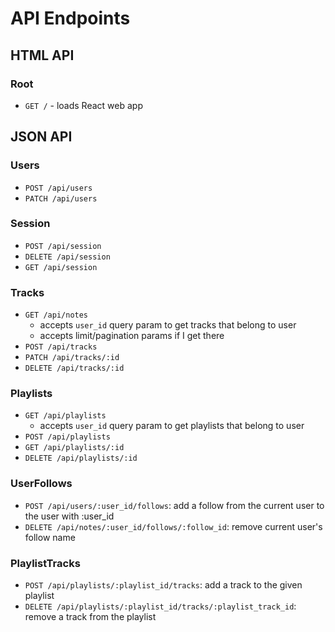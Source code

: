 # API Endpoints

## HTML API

### Root

- `GET /` - loads React web app

## JSON API

### Users

- `POST /api/users`
- `PATCH /api/users`

### Session

- `POST /api/session`
- `DELETE /api/session`
- `GET /api/session`

### Tracks

- `GET /api/notes`
  - accepts `user_id` query param to get tracks that belong to user
  - accepts limit/pagination params if I get there
- `POST /api/tracks`
- `PATCH /api/tracks/:id`
- `DELETE /api/tracks/:id`

### Playlists

- `GET /api/playlists`
  - accepts `user_id` query param to get playlists that belong to user
- `POST /api/playlists`
- `GET /api/playlists/:id`
- `DELETE /api/playlists/:id`

### UserFollows

- `POST /api/users/:user_id/follows`: add a follow from the current user to the user with :user_id
- `DELETE /api/notes/:user_id/follows/:follow_id`: remove current user's follow
  name

### PlaylistTracks

- `POST /api/playlists/:playlist_id/tracks`: add a track to the given playlist
- `DELETE /api/playlists/:playlist_id/tracks/:playlist_track_id`: remove a track from the playlist
